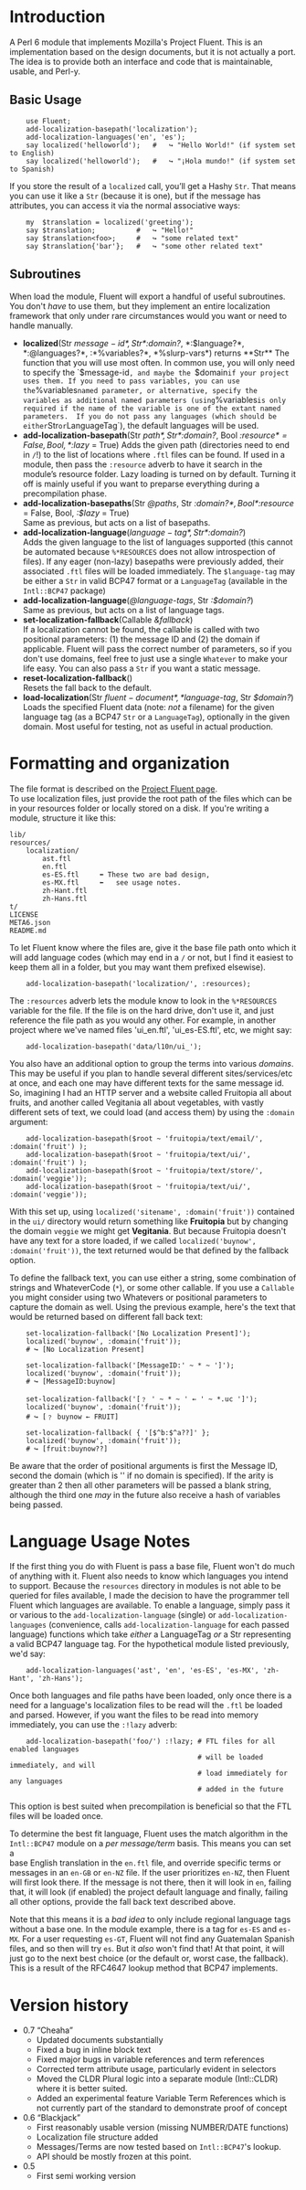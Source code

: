 # Introduction

A Perl 6 module that implements Mozilla's Project Fluent.  This is an
implementation based on the design documents, but it is not actually a port.
The idea is to provide both an interface and code that is maintainable, usable,
and Perl-y.

## Basic Usage

```perl6
    use Fluent;
    add-localization-basepath('localization');
    add-localization-languages('en', 'es');
    say localized('helloworld');   #   ↪︎ "Hello World!" (if system set to English)
    say localized('helloworld');   #   ↪︎ "¡Hola mundo!" (if system set to Spanish)
```

If you store the result of a `localized` call, you’ll get a Hashy `Str`.  That
means you can use it like a `Str` (because it is one), but if the message
has attributes, you can access it via the normal associative ways:

```perl6
    my  $translation = localized('greeting');
    say $translation;          #   ↪︎ "Hello!"
    say $translation<foo>;     #   ↪︎ "some related text"
    say $translation{'bar'};   #   ↪︎ "some other related text"
```

## Subroutines

When load the module, Fluent will export a handful of useful subroutines.  You
don't *have* to use them, but they implement an entire localization framework
that only under rare circumstances would you want or need to handle manually.   

  * **localized**(Str *$message-id*, Str *:$domain?*, *:$language?*, *:@languages?*, :*%variables?*, *%slurp-vars*) returns **Str**  
The function that you will use most often.  In common use, you will only need to
specify the `$message-id`, and maybe the `$domain` if your project uses them.
If you need to pass variables, you can use the
`%variables` named parameter, or alternative, specify the variables as
additional named parameters (using `%variables` is only required if the
name of the variable is one of the extant named parameters.  If you do not pass
any languages (which should be either `Str` or `LanguageTag`), the default
languages will be used.
  * **add-localization-basepath**(Str *$path*, Str *:$domain?*, Bool *:$resource* = False, Bool, *:$lazy* = True)
Adds the given path (directories need to end in `/`!) to the list of locations
where `.ftl` files can be found.  If used in a module, then pass the `:resource`
adverb to have it search in the module’s resource folder.  Lazy loading is
turned on by default.  Turning it off is mainly useful if you want to preparse
everything during a precompilation phase.
  * **add-localization-basepaths**(Str *@paths*, Str *:$domain?*, Bool *:$resource* = False, Bool, *:$lazy* = True)  
Same as previous, but acts on a list of basepaths.
  * **add-localization-language**(*$language-tag*, Str *:$domain?*)  
Adds the given language to the list of languages supported (this cannot be
automated because `%*RESOURCES` does not allow introspection of files).  If
any eager (non-lazy) basepaths were previously added, their associated `.ftl`
files will be loaded immediately.  The `$language-tag` may be either a `Str`
in valid BCP47 format or a `LanguageTag` (available in the `Intl::BCP47`
package)
  * **add-localization-language**(*@language-tags*, Str *:$domain?*)  
Same as previous, but acts on a list of language tags.  
  * **set-localization-fallback**(Callable *&fallback*)  
If a localization cannot be found, the callable is called with two positional
parameters: (1) the message ID and (2) the domain if applicable.  Fluent will
pass the correct number of parameters, so if you don't use domains, feel free
to just use a single `Whatever` to make your life easy.  You can also pass a
`Str` if you want a static message.  
  * **reset-localization-fallback**()  
Resets the fall back to the default.
  * **load-localization**(Str *$fluent-document*, *$language-tag*, Str *$domain?*)  
Loads the specified Fluent data (note: *not* a filename) for the given language
tag (as a BCP47 `Str` or a `LanguageTag`), optionally in the given domain.  Most
useful for testing, not as useful in actual production.

# Formatting and organization

The file format is described on the [Project Fluent page](https://projectfluent.org).   
To use localization files, just provide the root path of the files which can
be in your resources folder or locally stored on a disk.  If you're writing a
module, structure it like this:

    lib/
    resources/
        localization/
            ast.ftl       
            en.ftl
            es-ES.ftl     ⬅︎ These two are bad design,
            es-MX.ftl     ⬅︎   see usage notes.
            zh-Hant.ftl    
            zh-Hans.ftl
    t/
    LICENSE
    META6.json
    README.md

To let Fluent know where the files are, give it the base file path onto
which it will add language codes (which may end in a `/` or not, but I find it
easiest to keep them all in a folder, but you may want them prefixed elsewise).

```perl6
    add-localization-basepath('localization/', :resources);
```

The `:resources` adverb lets the module know to look in the `%*RESOURCES`
variable for the file.  If the file is on the hard drive, don't use it,
and just reference the file path as you would any other.  For example, in another
project where we've named files 'ui_en.ftl', 'ui_es-ES.ftl', etc, we might say:

```perl6
    add-localization-basepath('data/l10n/ui_');
```

You also have an additional option to group the terms into various *domains*.
This may be useful if you plan to handle several different
sites/services/etc at once, and each one may have different texts for the same
message id.  So, imagining I had an HTTP server and a website called Fruitopia
all about fruits, and another called Vegitania all about vegetables, with vastly
different sets of text, we could load (and access them) by using the `:domain`
argument:

```perl6
    add-localization-basepath($root ~ 'fruitopia/text/email/', :domain('fruit') );
    add-localization-basepath($root ~ 'fruitopia/text/ui/',    :domain('fruit') );
    add-localization-basepath($root ~ 'fruitopia/text/store/', :domain('veggie'));
    add-localization-basepath($root ~ 'fruitopia/text/ui/',    :domain('veggie'));
```

With this set up, using `localized('sitename', :domain('fruit'))` contained in the `ui/`
directory would return something like **Fruitopia** but by changing the domain
`veggie` we might get **Vegitania**.  But because Fruitopia doesn't have any
text for a store loaded, if we called `localized('buynow', :domain('fruit'))`,
the text returned would be that defined by the fallback option.

To define the fallback text, you can use either a string, some combination of
strings and WhateverCode (`*`), or some other callable.  If you use a `Callable`
you might consider using two Whatevers or positional parameters to capture
the domain as well.  Using the previous example, here's the text that
would be returned based on different fall back text:

```perl6
    set-localization-fallback('[No Localization Present]');
    localized('buynow', :domain('fruit'));
    # ↪︎ [No Localization Present]

    set-localization-fallback('[MessageID:' ~ * ~ ']');
    localized('buynow', :domain('fruit'));
    # ↪︎ [MessageID:buynow]

    set-localization-fallback('[﹖ ' ~ * ~ ' ← ' ~ *.uc ']');
    localized('buynow', :domain('fruit'));
    # ↪︎ [﹖ buynow ← FRUIT]

    set-localization-fallback( { '[$^b:$^a??]' };
    localized('buynow', :domain('fruit'));
    # ↪︎ [fruit:buynow??]
```

Be aware that the order of positional arguments is first the Message ID,
second the domain (which is '' if no domain is specified).  If the arity is
greater than 2 then all other parameters will be passed a blank string, although
the third one *may* in the future also receive a hash of variables being passed.

# Language Usage Notes

If the first thing you do with Fluent is pass a base file, Fluent won't do
much of anything with it.  Fluent also needs to know which languages you intend
to support.  Because the `resources` directory in modules is not able to be
queried for files available, I made the decision to have the programmer tell
Fluent which languages are available.  To enable a language, simply pass it or
various to the `add-localization-language` (single) or `add-localization-languages`
(convenience, calls `add-localization-language` for each passed language)
functions which take *either* a LanguageTag *or* a Str representing a valid BCP47 language tag.  For the hypothetical module listed previously, we'd say:

```perl6
    add-localization-languages('ast', 'en', 'es-ES', 'es-MX', 'zh-Hant', 'zh-Hans');
```

Once both languages and file paths have been loaded, only once there is a need
for a language's localization files to be read will the `.ftl` be loaded and
parsed.  However, if you want the files to be read into memory immediately,
you can use the `:!lazy` adverb:

```perl6
    add-localization-basepath('foo/') :!lazy; # FTL files for all enabled languages
                                              # will be loaded immediately, and will
                                              # load immediately for any languages
                                              # added in the future
```

This option is best suited when precompilation is beneficial so that the FTL
files will be loaded once.

To determine the best fit language, Fluent uses the match algorithm in the
`Intl::BCP47` module on a *per message/term* basis.  This means you can set a  
base English translation in the `en.ftl` file, and override specific terms or
messages in an `en-GB` or `en-NZ` file.  If the user prioritizes `en-NZ`, then
Fluent will first look there.  If the message is not there, then it will look
in `en`, failing that, it will look (if enabled) the project default language
and finally, failing all other options, provide the fall back text described
above.

Note that this means it is a *bad idea* to only include regional language tags
without a base one.  In the module example, there is a tag for `es-ES` and
`es-MX`.  For a user requesting `es-GT`, Fluent will not find any Guatemalan
Spanish files, and so then will try `es`.  But it *also* won't find that!  At
that point, it will just go to the next best choice (or the default or, worst
case, the fallback).  This is a result of the RFC4647 lookup method that BCP47
implements.  

# Version history
  - 0.7 “Cheaha”
    - Updated documents substantially
    - Fixed a bug in inline block text
    - Fixed major bugs in variable references and term references
    - Corrected term attribute usage, particularly evident in selectors
    - Moved the CLDR Plural logic into a separate module (Intl::CLDR) where it is better suited.
    - Added an experimental feature Variable Term References which is not currently part of the standard to demonstrate proof of concept
  - 0.6 “Blackjack”
    - First reasonably usable version (missing NUMBER/DATE functions)
    - Localization file structure added
    - Messages/Terms are now tested based on `Intl::BCP47`'s lookup.
    - API should be mostly frozen at this point.
  - 0.5
    - First semi working version
